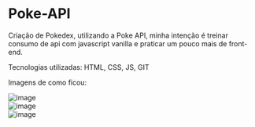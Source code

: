 # Poke-API

Criação de Pokedex, utilizando a Poke API, minha intenção é treinar consumo de api com javascript vanilla e praticar um pouco mais de front-end.

Tecnologias utilizadas: HTML, CSS, JS, GIT

Imagens de como ficou:

![image](https://user-images.githubusercontent.com/84113028/181872283-3b5b724d-79ed-4708-93eb-eed546d7e6b0.png)
</br>
![image](https://user-images.githubusercontent.com/84113028/181872303-4e0bc84e-031f-4378-b5c7-f4d215150868.png)
</br>
![image](https://user-images.githubusercontent.com/84113028/181872323-a500a1de-dc5d-4641-9ae5-c103d06c286c.png)




